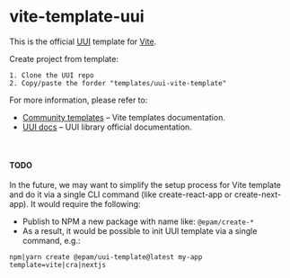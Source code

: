 # vite-template-uui

This is the official [UUI](https://uui.epam.com/) template for [Vite](https://vitejs.dev).

Create project from template:
```
1. Clone the UUI repo
2. Copy/paste the forder "templates/uui-vite-template"
```

For more information, please refer to:
- [Community templates](https://vitejs.dev/guide/#community-templates) – Vite templates documentation.
- [UUI docs](https://uui.epam.com/) – UUI library official documentation.

<br/>

#### TODO
In the future, we may want to simplify the setup process for Vite template and do it via a single CLI command (like create-react-app or create-next-app).
It would require the following:
- Publish to NPM a new package with name like: ```@epam/create-*```
- As a result, it would be possible to init UUI template via a single command, e.g.: 
```
npm|yarn create @epam/uui-template@latest my-app template=vite|cra|nextjs 
```
